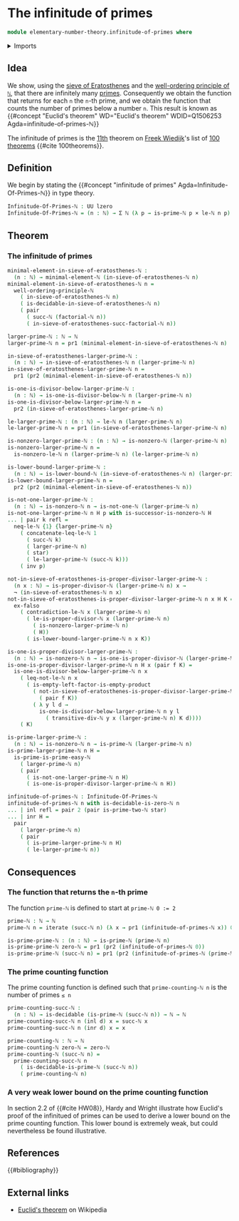 # The infinitude of primes

```agda
module elementary-number-theory.infinitude-of-primes where
```

<details><summary>Imports</summary>

```agda
open import elementary-number-theory.divisibility-natural-numbers
open import elementary-number-theory.equality-natural-numbers
open import elementary-number-theory.factorials
open import elementary-number-theory.lower-bounds-natural-numbers
open import elementary-number-theory.natural-numbers
open import elementary-number-theory.prime-numbers
open import elementary-number-theory.proper-divisors-natural-numbers
open import elementary-number-theory.sieve-of-eratosthenes
open import elementary-number-theory.strict-inequality-natural-numbers
open import elementary-number-theory.well-ordering-principle-natural-numbers

open import foundation.cartesian-product-types
open import foundation.coproduct-types
open import foundation.decidable-types
open import foundation.dependent-pair-types
open import foundation.empty-types
open import foundation.identity-types
open import foundation.iterating-functions
open import foundation.negation
open import foundation.type-arithmetic-empty-type
open import foundation.unit-type
open import foundation.universe-levels
```

</details>

## Idea

We show, using the
[sieve of Eratosthenes](elementary-number-theory.sieve-of-eratosthenes.md) and
the
[well-ordering principle of `ℕ`](elementary-number-theory.well-ordering-principle-natural-numbers.md),
that there are infinitely many
[primes](elementary-number-theory.prime-numbers.md). Consequently we obtain the
function that returns for each `n` the `n`-th prime, and we obtain the function
that counts the number of primes below a number `n`. This result is known as
{{#concept "Euclid's theorem" WD="Euclid's theorem" WDID=Q1506253 Agda=infinitude-of-primes-ℕ}}

The infinitude of primes is the [11th](literature.100-theorems.md#11) theorem on
[Freek Wiedijk](http://www.cs.ru.nl/F.Wiedijk/)'s list of
[100 theorems](literature.100-theorems.md) {{#cite 100theorems}}.

## Definition

We begin by stating the
{{#concept "infinitude of primes" Agda=Infinitude-Of-Primes-ℕ}} in type theory.

```agda
Infinitude-Of-Primes-ℕ : UU lzero
Infinitude-Of-Primes-ℕ = (n : ℕ) → Σ ℕ (λ p → is-prime-ℕ p × le-ℕ n p)
```

## Theorem

### The infinitude of primes

```agda
minimal-element-in-sieve-of-eratosthenes-ℕ :
  (n : ℕ) → minimal-element-ℕ (in-sieve-of-eratosthenes-ℕ n)
minimal-element-in-sieve-of-eratosthenes-ℕ n =
  well-ordering-principle-ℕ
    ( in-sieve-of-eratosthenes-ℕ n)
    ( is-decidable-in-sieve-of-eratosthenes-ℕ n)
    ( pair
      ( succ-ℕ (factorial-ℕ n))
      ( in-sieve-of-eratosthenes-succ-factorial-ℕ n))

larger-prime-ℕ : ℕ → ℕ
larger-prime-ℕ n = pr1 (minimal-element-in-sieve-of-eratosthenes-ℕ n)

in-sieve-of-eratosthenes-larger-prime-ℕ :
  (n : ℕ) → in-sieve-of-eratosthenes-ℕ n (larger-prime-ℕ n)
in-sieve-of-eratosthenes-larger-prime-ℕ n =
  pr1 (pr2 (minimal-element-in-sieve-of-eratosthenes-ℕ n))

is-one-is-divisor-below-larger-prime-ℕ :
  (n : ℕ) → is-one-is-divisor-below-ℕ n (larger-prime-ℕ n)
is-one-is-divisor-below-larger-prime-ℕ n =
  pr2 (in-sieve-of-eratosthenes-larger-prime-ℕ n)

le-larger-prime-ℕ : (n : ℕ) → le-ℕ n (larger-prime-ℕ n)
le-larger-prime-ℕ n = pr1 (in-sieve-of-eratosthenes-larger-prime-ℕ n)

is-nonzero-larger-prime-ℕ : (n : ℕ) → is-nonzero-ℕ (larger-prime-ℕ n)
is-nonzero-larger-prime-ℕ n =
  is-nonzero-le-ℕ n (larger-prime-ℕ n) (le-larger-prime-ℕ n)

is-lower-bound-larger-prime-ℕ :
  (n : ℕ) → is-lower-bound-ℕ (in-sieve-of-eratosthenes-ℕ n) (larger-prime-ℕ n)
is-lower-bound-larger-prime-ℕ n =
  pr2 (pr2 (minimal-element-in-sieve-of-eratosthenes-ℕ n))

is-not-one-larger-prime-ℕ :
  (n : ℕ) → is-nonzero-ℕ n → is-not-one-ℕ (larger-prime-ℕ n)
is-not-one-larger-prime-ℕ n H p with is-successor-is-nonzero-ℕ H
... | pair k refl =
  neq-le-ℕ {1} {larger-prime-ℕ n}
    ( concatenate-leq-le-ℕ 1
      ( succ-ℕ k)
      ( larger-prime-ℕ n)
      ( star)
      ( le-larger-prime-ℕ (succ-ℕ k)))
    ( inv p)

not-in-sieve-of-eratosthenes-is-proper-divisor-larger-prime-ℕ :
  (n x : ℕ) → is-proper-divisor-ℕ (larger-prime-ℕ n) x →
  ¬ (in-sieve-of-eratosthenes-ℕ n x)
not-in-sieve-of-eratosthenes-is-proper-divisor-larger-prime-ℕ n x H K =
  ex-falso
    ( contradiction-le-ℕ x (larger-prime-ℕ n)
      ( le-is-proper-divisor-ℕ x (larger-prime-ℕ n)
        ( is-nonzero-larger-prime-ℕ n)
        ( H))
      ( is-lower-bound-larger-prime-ℕ n x K))

is-one-is-proper-divisor-larger-prime-ℕ :
  (n : ℕ) → is-nonzero-ℕ n → is-one-is-proper-divisor-ℕ (larger-prime-ℕ n)
is-one-is-proper-divisor-larger-prime-ℕ n H x (pair f K) =
  is-one-is-divisor-below-larger-prime-ℕ n x
    ( leq-not-le-ℕ n x
      ( is-empty-left-factor-is-empty-product
        ( not-in-sieve-of-eratosthenes-is-proper-divisor-larger-prime-ℕ n x
          ( pair f K))
        ( λ y l d →
          is-one-is-divisor-below-larger-prime-ℕ n y l
            ( transitive-div-ℕ y x (larger-prime-ℕ n) K d))))
    ( K)

is-prime-larger-prime-ℕ :
  (n : ℕ) → is-nonzero-ℕ n → is-prime-ℕ (larger-prime-ℕ n)
is-prime-larger-prime-ℕ n H =
  is-prime-is-prime-easy-ℕ
    ( larger-prime-ℕ n)
    ( pair
      ( is-not-one-larger-prime-ℕ n H)
      ( is-one-is-proper-divisor-larger-prime-ℕ n H))

infinitude-of-primes-ℕ : Infinitude-Of-Primes-ℕ
infinitude-of-primes-ℕ n with is-decidable-is-zero-ℕ n
... | inl refl = pair 2 (pair is-prime-two-ℕ star)
... | inr H =
  pair
    ( larger-prime-ℕ n)
    ( pair
      ( is-prime-larger-prime-ℕ n H)
      ( le-larger-prime-ℕ n))
```

## Consequences

### The function that returns the `n`-th prime

The function `prime-ℕ` is defined to start at `prime-ℕ 0 := 2`

```agda
prime-ℕ : ℕ → ℕ
prime-ℕ n = iterate (succ-ℕ n) (λ x → pr1 (infinitude-of-primes-ℕ x)) 0

is-prime-prime-ℕ : (n : ℕ) → is-prime-ℕ (prime-ℕ n)
is-prime-prime-ℕ zero-ℕ = pr1 (pr2 (infinitude-of-primes-ℕ 0))
is-prime-prime-ℕ (succ-ℕ n) = pr1 (pr2 (infinitude-of-primes-ℕ (prime-ℕ n)))
```

### The prime counting function

The prime counting function is defined such that `prime-counting-ℕ n` is the
number of primes `≤ n`

```agda
prime-counting-succ-ℕ :
  (n : ℕ) → is-decidable (is-prime-ℕ (succ-ℕ n)) → ℕ → ℕ
prime-counting-succ-ℕ n (inl d) x = succ-ℕ x
prime-counting-succ-ℕ n (inr d) x = x

prime-counting-ℕ : ℕ → ℕ
prime-counting-ℕ zero-ℕ = zero-ℕ
prime-counting-ℕ (succ-ℕ n) =
  prime-counting-succ-ℕ n
    ( is-decidable-is-prime-ℕ (succ-ℕ n))
    ( prime-counting-ℕ n)
```

### A very weak lower bound on the prime counting function

In section 2.2 of {{#cite HW08}}, Hardy and Wright illustrate how Euclid's proof
of the infinitued of primes can be used to derive a lower bound on the prime
counting function. This lower bound is extremely weak, but could nevertheless be
found illustrative.

## References

{{#bibliography}}

## External links

- [Euclid's theorem](https://en.wikipedia.org/wiki/Euclid%27s_theorem) on
  Wikipedia
